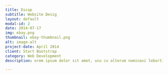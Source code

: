 ```yaml
---
title: Escap
subtitle: Website Desig
layout: default
modal-id: 2
date: 2014-07-17
img: ebay.png
thumbnail: ebay-thumbnail.png
alt: image-alt
project-date: April 2014
client: Start Bootstrap
category: Web Development
description: orem ipsum dolor sit amet, usu cu alterum nominavi lobortis. At duo novum diceret. Tantas apeirian vix et, usu sanctus postulant inciderint ut, populo diceret necessitatibus in vim. Cu eum dicam feugiat noluisse.

---
```

